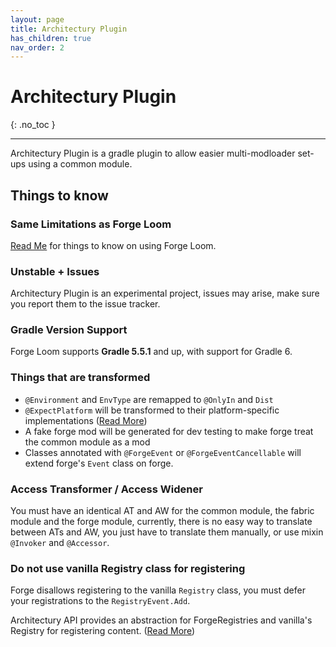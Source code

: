 ```yaml
---
layout: page
title: Architectury Plugin
has_children: true
nav_order: 2
---
```


# Architectury Plugin
{: .no_toc }

---

Architectury Plugin is a gradle plugin to allow easier multi-modloader set-ups using a common module.

## Things to know
### Same Limitations as Forge Loom
[Read Me](/docs/forge_loom) for things to know on using Forge Loom.

### Unstable + Issues
Architectury Plugin is an experimental project, issues may arise, make sure you report them to the issue tracker.

### Gradle Version Support
Forge Loom supports **Gradle 5.5.1** and up, with support for Gradle 6.

### Things that are transformed
- `@Environment` and `EnvType` are remapped to `@OnlyIn` and `Dist`
- `@ExpectPlatform` will be transformed to their platform-specific implementations ([Read More](/docs/architectury_plugin/platform_specific))
- A fake forge mod will be generated for dev testing to make forge treat the common module as a mod
- Classes annotated with `@ForgeEvent` or `@ForgeEventCancellable` will extend forge's `Event` class on forge.

### Access Transformer / Access Widener
You must have an identical AT and AW for the common module, the fabric module and the forge module, currently, there is no easy way to translate between ATs and AW, you just have to translate them manually, or use mixin `@Invoker` and `@Accessor`.

### Do not use vanilla Registry class for registering
Forge disallows registering to the vanilla `Registry` class, you must defer your registrations to the `RegistryEvent.Add`.

Architectury API provides an abstraction for ForgeRegistries and vanilla's Registry for registering content. ([Read More](/docs/architectury_api/registry))